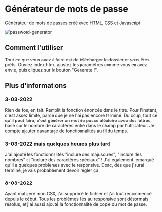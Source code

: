 # Générateur de mots de passe

Générateur de mots de passes créé avec HTML, CSS et Javascript

![password-generator](https://user-images.githubusercontent.com/90429463/158879467-78b37154-9e67-45a4-ac49-396cfdb98248.jpg)

## Comment l'utiliser

Tout ce que vous avez à faire est de télécharger le dossier et vous êtes prêts. Ouvrez index.html, ajustez les paramètres comme vous en avez envie, puis cliquez sur le bouton "Generate !".

## Plus d'informations

### 3-03-2022

Rien de fou, en fait. Remplit la fonction énoncée dans le titre. Pour l'instant, c'est assez limité, parce que je ne l'ai pas encore terminé. Du coup, tout ce qu'il peut faire, c'est générer un mot de passe aléatoire avec des lettres, basé sur le nombre de caractères entré dans le champ par l'utilisateur. Je compte ajouter davantage de fonctionnalités au fil du temps.

### 3-03-2022 mais quelques heures plus tard

J'ai ajouté les fonctionnalités "inclure des majuscules", "inclure des nombres" et "inclure des caractères spéciaux" ! J'ai également remarqué qu'il a quelques problèmes avec le responsive. Donc, dès que j'aurai terminé, je vais probablement devoir régler ça.

### 8-03-2022

Ayant mal géré mon CSS, j'ai supprimé le fichier et j'ai tout recommencé depuis le début. Tous les problèmes liés au responsive sont désormais résolus, et j'ai aussi ajouté la fonctionnalité de copie du mot de passe.
